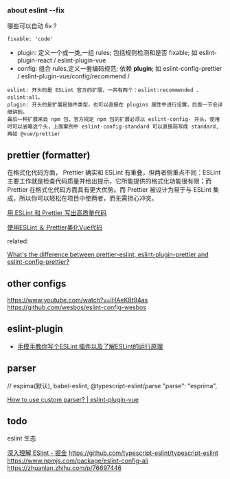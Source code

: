 




### about eslint --fix

哪些可以自动 fix ?

    fixable: 'code'

- plugin: 定义一个或一类,一组 rules; 包括规则检测和是否 fixable; 如 eslint-plugin-react / eslint-plugin-vue
- config: 组合 rules,定义一套编码规范; 依赖 **plugin**; 如 eslint-config-prettier / eslint-plugin-vue/config/recommend /

```
eslint: 开头的是 ESLint 官方的扩展，一共有两个：eslint:recommended 、eslint:all。
plugin: 开头的是扩展是插件类型，也可以直接在 plugins 属性中进行设置，后面一节会详细讲到。
最后一种扩展来自 npm 包，官方规定 npm 包的扩展必须以 eslint-config- 开头，使用时可以省略这个头，上面案例中 eslint-config-standard 可以直接简写成 standard,再如 @vue/prettier
```

## prettier (formatter)

在格式化代码方面， Prettier 确实和 ESLint 有重叠，但两者侧重点不同：ESLint 主要工作就是检查代码质量并给出提示，它所能提供的格式化功能很有限；而 Prettier 在格式化代码方面具有更大优势。而 Prettier 被设计为易于与 ESLint 集成，所以你可以轻松在项目中使两者，而无需担心冲突。

[用 ESLint 和 Prettier 写出高质量代码](https://egoist.moe/2017/12/11/write-better-code-with-eslint-and-prettier/)

[使用ESLint ＆ Prettier美化Vue代码](https://nice.lovejade.cn/zh/article/beautify-vue-by-eslint-and-prettier.html#%E4%BF%AE%E6%94%B9%E8%A7%84%E5%88%99%E9%85%8D%E7%BD%AE)


related:

[What's the difference between prettier-eslint, eslint-plugin-prettier and eslint-config-prettier?](https://stackoverflow.com/questions/44690308/whats-the-difference-between-prettier-eslint-eslint-plugin-prettier-and-eslint)


## other configs


https://www.youtube.com/watch?v=lHAeK8t94as
https://github.com/wesbos/eslint-config-wesbos

## eslint-plugin

- [手摸手教你写个ESLint 插件以及了解ESLint的运行原理](https://juejin.im/post/5de8f14ff265da33f9794489)


## parser

// espima(默认), babel-eslint, @typescript-eslint/parse
"parse": "esprima",

[How to use custom parser? | eslint-plugin-vue](https://vuejs.github.io/eslint-plugin-vue/user-guide/#usage)

##  todo

eslint 生态

[深入理解 ESlint - 掘金](https://juejin.im/post/5d3d3a685188257206519148)
https://github.com/typescript-eslint/typescript-eslint
https://www.npmjs.com/package/eslint-config-ali
https://zhuanlan.zhihu.com/p/76697446
